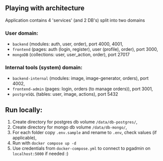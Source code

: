 ## Playing with architecture

Application contains 4 'services' (and 2 DB's) split into two domains

### User domain:

- `backend` (modules: auth, user, order), port 4000, 4001,
- `frontend` (pages: auth (login, register), user (profile), order), port 3000,
- `mongoDB` (collections: user, user_action, order), port 27017

### Internal tools (system) domain:

- `backend-internal` (modules: image, image-generator, orders), port 4002,
- `frontend-admin` (pages: login, orders (to manage orders)), port 3001,
- `postgreSQL` (tables: user, image, actions), port 5432

## Run locally:

1. Create directory for postgres db volume `/data/db-postgres/`,
2. Create directory for mongo db volume `/data/db-mongo/`,
3. For each folder copy `.env.sample` and rename to `.env`, check values (if applicable),
4. Run with `docker compose up -d`
5. Use credentials from `docker-compose.yml` to connect to pgadmin on `localhost:5000` if needed :)

